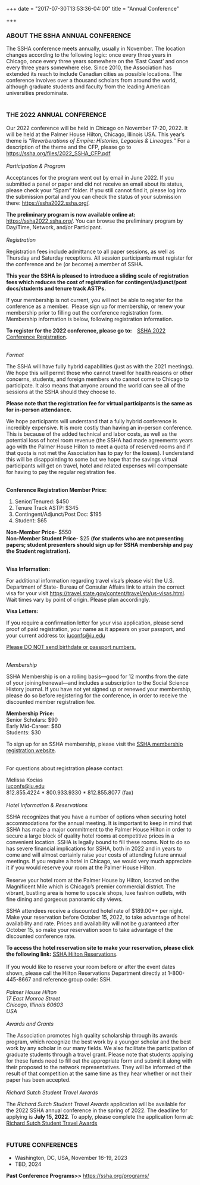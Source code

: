 +++
date = "2017-07-30T13:53:36-04:00"
title = "Annual Conference"

+++

### **ABOUT THE SSHA ANNUAL CONFERENCE**  

The SSHA conference meets annually, usually in November. The location changes according to the following logic: once every three years in Chicago, once every three years somewhere on the ‘East Coast’ and once every three years somewhere else. Since 2010, the Association has extended its reach to include Canadian cities as possible locations. The conference involves over a thousand scholars from around the world, although graduate students and faculty from the leading American universities predominate.  
<br />  

### **THE 2022 ANNUAL CONFERENCE**  

Our 2022 conference will be held in Chicago on November 17-20, 2022.  It will be held at the Palmer House Hilton, Chicago, Illinois USA. This year’s theme is <i>“Reverberations of Empire: Histories, Legacies & Lineages.”</i> For a description of the theme and the CFP, please go to https://ssha.org/files/2022_SSHA_CFP.pdf  
<br />
<i>Participation & Program</i>   

Acceptances for the program went out by email in June 2022. If you submitted a panel or paper and did not receive an email about its status, please check your “Spam” folder. If you still cannot find it, please log into the submission portal and you can check the status of your submission there: https://ssha2022.ssha.org/.  

**The preliminary program is now available online at:** https://ssha2022.ssha.org/. You can browse the preliminary program by Day/Time, Network, and/or Participant.   
<br />
<i>Registration</i>

Registration fees include admittance to all paper sessions, as well as Thursday and Saturday receptions. All session participants must register for the conference and be (or become) a member of SSHA.  

**This year the SSHA is pleased to introduce a sliding scale of registration fees which reduces the cost of registration for contingent/adjunct/post docs/students and tenure track ASTPs.**  

If your membership is not current, you will not be able to register for the conference as a member.  Please sign up for membership, or renew your membership prior to filling out the conference registration form. Membership information is below, following registration information.  

**To register for the 2022 conference, please go to:**&emsp;<a href="https://indianauniv.ungerboeck.com/prod/emc00/register.aspx?OrgCode=10&EvtID=10985&AppCode=REG&CC=122080803651" target="_blank">SSHA 2022 Conference Registration</a>.

<br />
<i>Format</i>  

The SSHA will have fully hybrid capabilities (just as with the 2021 meetings). We hope this will permit those who cannot travel for health reasons or other concerns, students, and foreign members who cannot come to Chicago to participate. It also means that anyone around the world can see all of the sessions at the SSHA should they choose to.  

**Please note that the registration fee for virtual participants is the same as for in-person attendance.**  

We hope participants will understand that a fully hybrid conference is incredibly expensive. It is more costly than having an in-person conference. This is because of the added technical and labor costs, as well as the potential loss of hotel room revenue (the SSHA had made agreements years ago with the Palmer House Hilton to meet a quota of reserved rooms and if that quota is not met the Association has to pay for the losses). I understand this will be disappointing to some but we hope that the savings virtual participants will get on travel, hotel and related expenses will compensate for having to pay the regular registration fee.  
<br />

**Conference Registration Member Price:**  
1. Senior/Tenured: $450  
2. Tenure Track ASTP: $345  
3. Contingent/Adjunct/Post Doc: $195  
4. Student: $65  
 
**Non-Member Price**- $550  
**Non-Member Student Price**- $25 **(for students who are not presenting papers; student presenters should sign up for SSHA membership and pay the Student registration).**   
<br />

**Visa Information:**  

For additional information regarding travel visa’s please visit the U.S. Department of State- Bureau of Consular Affairs link to attain the correct visa for your visit https://travel.state.gov/content/travel/en/us-visas.html. Wait times vary by point of origin. Please plan accordingly.

**Visa Letters:**  

If you require a confirmation letter for your visa application, please send proof of paid registration, your name as it appears on your passport, and your current address to: 
<iuconfs@iu.edu> 

<u>Please DO NOT send birthdate or passport numbers.</u>  

<br />
<i>Membership</i>  

SSHA Membership is on a rolling basis—good for 12 months from the date of your joining/renewal—and includes a subscription to the Social Science History journal. If you have not yet signed up or renewed your membership, please do so before registering for the conference, in order to receive the discounted member registration fee.  
 
**Membership Price:**  
Senior Scholars: $90  
Early Mid-Career: $60  
Students: $30  

To sign up for an SSHA membership, please visit the <a href="https://indianauniv-web.ungerboeck.com/mbd/mbd_p23_add_member.aspx?oc=10&cc=SSHA-MEMBER" target="_blank">SSHA membership registration website</a>.  

&emsp;  
For questions about registration please contact:  

Melissa Kocias  
<iuconfs@iu.edu>  
812.855.4224 * 800.933.9330 * 812.855.8077 (fax) 
<br />  
<i>Hotel Information & Reservations</i>  

SSHA recognizes that you have a number of options when securing hotel accommodations for the annual meeting.  It is important to keep in mind that SSHA has made a major commitment to the Palmer House Hilton in order to secure a large block of quality hotel rooms at competitive prices in a convenient location.  SSHA is legally bound to fill these rooms.  Not to do so has severe financial implications for SSHA, both in 2022 and in years to come and will almost certainly raise your costs of attending future annual meetings.  If you require a hotel in Chicago, we would very much appreciate it if you would reserve your room at the Palmer House Hilton.   
&emsp;  
Reserve your hotel room at the Palmer House by Hilton, located on the Magnificent Mile which is Chicago’s premier commercial district. The vibrant, bustling area is home to upscale shops, luxe fashion outlets, with fine dining and gorgeous panoramic city views.  

SSHA attendees receive a discounted hotel rate of $189.00++ per night. Make your reservation before October 15, 2022, to take advantage of hotel availability and rate. Prices and availability will not be guaranteed after October 15, so make your reservation soon to take advantage of the discounted conference rate.  

**To access the hotel reservation site to make your reservation, please click the following link:** <a href="https://book.passkey.com/event/50326880/owner/1455/home" target="_blank">SSHA Hilton Reservations</a>.  
&emsp;  
If you would like to reserve your room before or after the event dates shown, please call the Hilton Reservations Department directly at 1-800-445-8667 and reference group code: SSH.    
&emsp;  
<i>Palmer House Hilton  
17 East Monroe Street  
Chicago, Illinois 60603  
USA</i>  
<br />
<i>Awards and Grants</i>  

The Association promotes high quality scholarship through its awards program, which recognize the best work by a younger scholar and the best work by any scholar in our many fields. We also facilitate the participation of graduate students through a travel grant. Please note that students applying for these funds need to fill out the appropriate form and submit it along with their proposed to the network representatives. They will be informed of the result of that competition at the same time as they hear whether or not their paper has been accepted.  
<br />
<i>Richard Sutch Student Travel Awards</i>  

The _Richard Sutch Student Travel Awards_ application will be available for the 2022 SSHA annual conference in the spring of 2022. The deadline for applying is **July 15, 2022**. To apply, please complete the application form at: <a href="https://forms.gle/4rWx4wKiv5rxWAbY9" target="_blank">Richard Sutch Student Travel Awards</a>  
<br />
### **FUTURE CONFERENCES**  

- Washington, DC, USA, November 16-19, 2023  
- TBD, 2024

**Past Conference Programs>>** https://ssha.org/programs/  